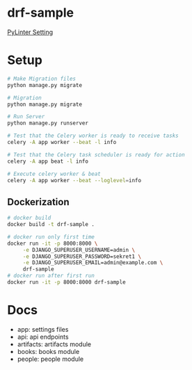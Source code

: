 # drf-sample
[PyLinter Setting](https://qiita.com/navitime_tech/items/0a431a2d74c156d0bda2)

# Setup 
```bash
# Make Migration files
python manage.py migrate

# Migration
python manage.py migrate

# Run Server
python manage.py runserver

# Test that the Celery worker is ready to receive tasks
celery -A app worker --beat -l info

# Test that the Celery task scheduler is ready for action
celery -A app beat -l info

# Execute celery worker & beat
celery -A app worker --beat --loglevel=info
```

## Dockerization
```bash
# docker build
docker build -t drf-sample .

# docker run only first time
docker run -it -p 8000:8000 \
     -e DJANGO_SUPERUSER_USERNAME=admin \
     -e DJANGO_SUPERUSER_PASSWORD=sekret1 \
     -e DJANGO_SUPERUSER_EMAIL=admin@example.com \
     drf-sample
# docker run after first run
docker run -it -p 8000:8000 drf-sample
```

# Docs
- app: settings files
- api: api endpoints
- artifacts: artifacts module
- books: books module
- people: people module

